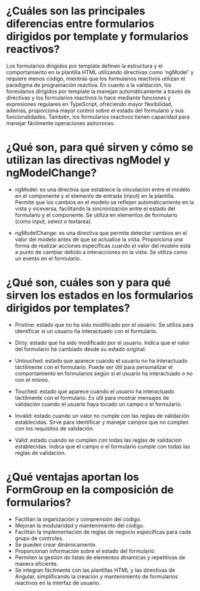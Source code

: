 # ¿Cuáles son las principales diferencias entre formularios dirigidos por template y formularios reactivos?

Los formularios dirigidos por template definen la estructura y el comportamiento en la plantilla HTML utilizando directivas como 'ngModel' y requiere menos código, mientras que los formularios reactivos utilizan el paradigma de programación reactiva. En cuanto a la validación, los formularios dirigidos por template la manejan automáticamente a través de directivas y los formularios reactivos lo hace mediante funciones y expresiones regulares en TypeScript, ofreciendo mayor flexibilidad, además, proporciona mayor control sobre el estado del formulario y sus funcionalidades. También, los formularios reactivos tienen capacidad para manejar fácilmente operaciones asíncronas.


# ¿Qué son, para qué sirven y cómo se utilizan las directivas ngModel y ngModelChange?
 - ngModel: es una directiva que establece la vinculación entre el modelo en el componente y el elemento de entrada (input) en la plantilla. Permite que los cambios en el modelo se reflejen automáticamente en la vista y viceversa, facilitando la sincronización entre el estado del formulario y el componente. Se utiliza en elementos de formulario (como input, select o textarea).

 - ngModelChange: es una directiva que permite detectar cambios en el valor del modelo antes de que se actualice la vista. Proporciona una forma de realizar acciones específicas cuando el valor del modelo está a punto de cambiar debido a interacciones en la vista. Se utiliza como un evento en el formulario.

# ¿Qué son, cuáles son y para qué sirven los estados en los formularios dirigidos por templates?
 - Pristine: estado que no ha sido modificado por el usuario. Se utiliza para identificar si un usuario ha interactuado con el formulario. 

 - Dirty: estado que ha sido modificado por el usuario. Indica que el valor del formulario ha cambiado desde su estado original.

 - Untouched: estado que aparece cuando el usuario no ha interactuado táctilmente con el formulario. Puede ser útil para personalizar el comportamiento en formularios según si el usuario ha interactuado o no con el mismo.

 - Touched: estado que aparece cuando el usuario ha interactuado táctilmente con el formulario. Es útil para mostrar mensajes de validación cuando el usuario haya tocado un campo o el formulario.

 - Invalid: estado cuando un valor no cumple con las reglas de validación establecidas. Sirve para identificar y manejar campos que no cumplen con los requisitos de validación. 

 - Valid: estado cuando se cumplen con todas las reglas de validación establecidas. Indica que el campo o el formulario cumple con todas las reglas de validación.

# ¿Qué ventajas aportan los FormGroup en la composición de formularios?
 - Facilitan la organización y comprensión del código.
 - Mejoran la modularidad y mantenimiento del código.
 - Facilitan la implementación de reglas de negocio específicas para cada grupo de controles.
 - Se pueden crear dinámicamente.
 - Proporcionan información sobre el estado del formulario.
 - Permiten la gestión de listas de elementos dinámicas y repetitivas de manera eficiente.
 - Se integran fácilmente con las plantillas HTML y las directivas de Angular, simplificando la creación y mantenimiento de formularios reactivos en la interfaz de usuario.